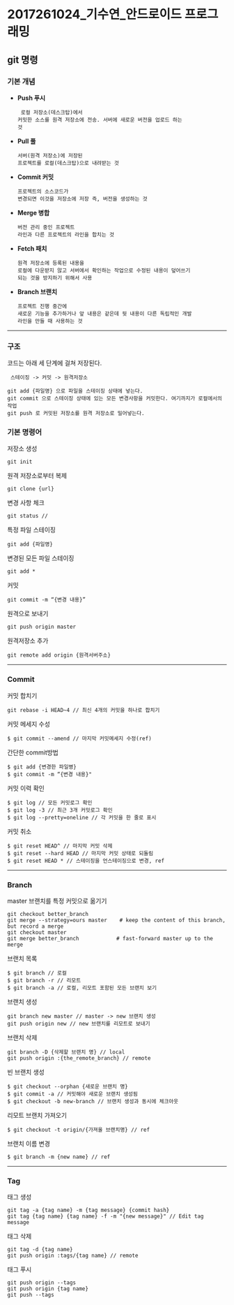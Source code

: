 # 2017261024_기수연_안드로이드 프로그래밍
## git 명령

### 기본 개념
  + **Push 푸시** 
         <pre><code> 로컬 저장소(데스크탑)에서 커밋한 소스를 원격 저장소에 전송. 서버에 새로운 버전을 업로드 하는 것</pre></code> 
  + **Pull 풀** 
         <pre><code>서버(원격 저장소)에 저장된 프로젝트를 로컬(데스크탑)으로 내려받는 것</pre></code>
  + **Commit 커밋**
          <pre><code>프로젝트의 소스코드가 변경되면 이것을 저장소에 저장 즉, 버전을 생성하는 것</pre></code>
  + **Merge 병합**
         <pre><code>버전 관리 중인 프로젝트 라인과 다른 프로젝트의 라인을 합치는 것</pre></code>
  + **Fetch 패치**
          <pre><code>원격 저장소에 등록된 내용을 로컬에 다운받지 않고 서버에서 확인하는 작업으로 
          수정된 내용이 덮어쓰기 되는 것을 방지하기 위해서 사용</pre></code>
  + **Branch 브랜치** 
           <pre><code>프로젝트 진행 중간에 새로운 기능을 추가하거나
           앞 내용은 같은데 뒷 내용이 다른 독립적인 개발 라인을 만들 때 사용하는 것 </pre></code>
* * *           
### 구조
코드는 아래 세 단계에 걸쳐 저장된다.

<pre><code> 스테이징 -> 커밋 -> 원격저장소

git add {파일명} 으로 파일을 스테이징 상태에 넣는다.
git commit 으로 스테이징 상태에 있는 모든 변경사항을 커밋한다. 여기까지가 로컬에서의 작업
git push 로 커밋된 저장소를 원격 저장소로 밀어넣는다.</pre></code>

### 기본 명령어
저장소 생성

<pre><code>git init</pre></code>

원격 저장소로부터 복제

<pre><code>git clone {url}</pre></code>

변경 사항 체크

<pre><code>git status // </pre></code>

특정 파일 스테이징

<pre><code>git add {파일명}</pre></code>

변경된 모든 파일 스테이징

<pre><code>git add * </pre></code>

커밋

<pre><code>git commit -m “{변경 내용}”</pre></code> 

원격으로 보내기

<pre><code>git push origin master </pre></code>

원격저장소 추가

<pre><code>git remote add origin {원격서버주소}</pre></code> 
* * *
### Commit
커밋 합치기

<pre><code>git rebase -i HEAD~4 // 최신 4개의 커밋을 하나로 합치기</pre></code>

커밋 메세지 수성

<pre><code>$ git commit --amend // 마지막 커밋메세지 수정(ref)</pre></code>

간단한 commit방법

<pre><code>$ git add {변경한 파일병}
$ git commit -m “{변경 내용}"</pre></code>

커밋 이력 확인

<pre><code>$ git log // 모든 커밋로그 확인
$ git log -3 // 최근 3개 커밋로그 확인
$ git log --pretty=oneline // 각 커밋을 한 줄로 표시 </pre></code>

커밋 취소

<pre><code>$ git reset HEAD^ // 마지막 커밋 삭제
$ git reset --hard HEAD // 마지막 커밋 상태로 되돌림
$ git reset HEAD * // 스테이징을 언스테이징으로 변경, ref </pre></code>

* * *
### Branch
master 브랜치를 특정 커밋으로 옮기기

<pre><code>git checkout better_branch
git merge --strategy=ours master    # keep the content of this branch, but record a merge
git checkout master
git merge better_branch            # fast-forward master up to the merge </pre></code>

브랜치 목록

<pre><code>$ git branch // 로컬
$ git branch -r // 리모트 
$ git branch -a // 로컬, 리모트 포함된 모든 브랜치 보기 </pre></code>

브랜치 생성

<pre><code>git branch new master // master -> new 브랜치 생성
git push origin new // new 브랜치를 리모트로 보내기 </pre></code>

브랜치 삭제

<pre><code>git branch -D {삭제할 브랜치 명} // local
git push origin :{the_remote_branch} // remote </pre></code>

빈 브랜치 생성

<pre><code>$ git checkout --orphan {새로운 브랜치 명}
$ git commit -a // 커밋해야 새로운 브랜치 생성됨
$ git checkout -b new-branch // 브랜치 생성과 동시에 체크아웃 </pre></code>

리모트 브랜치 가져오기

<pre><code>$ git checkout -t origin/{가져올 브랜치명} // ref </pre></code>

브랜치 이름 변경

<pre><code>$ git branch -m {new name} // ref </pre></code>
* * *
### Tag
태그 생성

<pre><code>git tag -a {tag name} -m {tag message} {commit hash}
git tag {tag name} {tag name} -f -m "{new message}" // Edit tag message </pre></code>

태그 삭제

<pre><code>git tag -d {tag name}
git push origin :tags/{tag name} // remote </pre></code>

태그 푸시

<pre><code>git push origin --tags
git push origin {tag name}
git push --tags </pre></code>



